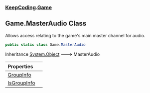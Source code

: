 ### [KeepCoding](KeepCoding.md 'KeepCoding').[Game](KeepCoding_Game.md 'KeepCoding.Game')
## Game.MasterAudio Class
Allows access relating to the game's main master channel for audio.  
```csharp
public static class Game.MasterAudio
```

Inheritance [System.Object](https://docs.microsoft.com/en-us/dotnet/api/System.Object 'System.Object') &#129106; MasterAudio  

| Properties | |
| :--- | :--- |
| [GroupInfo](KeepCoding_Game_MasterAudio_GroupInfo.md 'KeepCoding.Game.MasterAudio.GroupInfo') |  |
| [IsGroupInfo](KeepCoding_Game_MasterAudio_IsGroupInfo.md 'KeepCoding.Game.MasterAudio.IsGroupInfo') |  |
